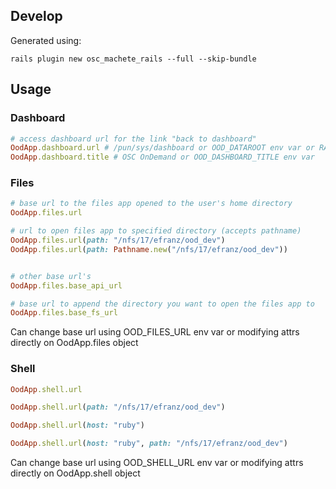 ## Develop

Generated using:

    rails plugin new osc_machete_rails --full --skip-bundle

## Usage


### Dashboard

```ruby
# access dashboard url for the link "back to dashboard"
OodApp.dashboard.url # /pun/sys/dashboard or OOD_DATAROOT env var or RAILS_DATAROOT
OodApp.dashboard.title # OSC OnDemand or OOD_DASHBOARD_TITLE env var
```

### Files

```ruby
# base url to the files app opened to the user's home directory
OodApp.files.url

# url to open files app to specified directory (accepts pathname)
OodApp.files.url(path: "/nfs/17/efranz/ood_dev")
OodApp.files.url(path: Pathname.new("/nfs/17/efranz/ood_dev"))


# other base url's
OodApp.files.base_api_url

# base url to append the directory you want to open the files app to
OodApp.files.base_fs_url
```

Can change base url using OOD_FILES_URL env var or modifying attrs directly on OodApp.files object

### Shell

```ruby
OodApp.shell.url

OodApp.shell.url(path: "/nfs/17/efranz/ood_dev")

OodApp.shell.url(host: "ruby")

OodApp.shell.url(host: "ruby", path: "/nfs/17/efranz/ood_dev")
```

Can change base url using OOD_SHELL_URL env var or modifying attrs directly on OodApp.shell object


